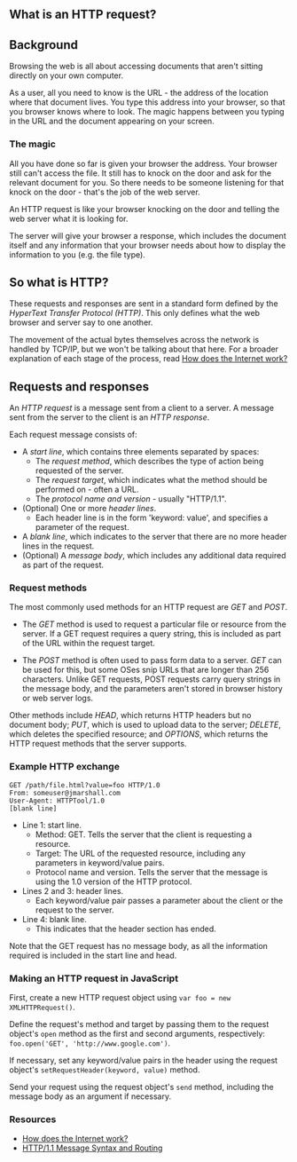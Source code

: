 ## What is an HTTP request?

## Background

Browsing the web is all about accessing documents that aren't sitting directly on your own computer.

As a user, all you need to know is the URL - the address of the location where that document lives. You type this address into your browser, so that you browser knows where to look. The magic happens between you typing in the URL and the document appearing on your screen.


### The magic

All you have done so far is given your browser the address. Your browser still can't access the file. It still has to knock on the door and ask for the relevant document for you. So there needs to be someone listening for that knock on the door - that's the job of the web server.

An HTTP request is like your browser knocking on the door and telling the web server what it is looking for.

The server will give your browser a response, which includes the document itself and any information that your browser needs about how to display the information to you (e.g. the file type).

## So what is HTTP?

These requests and responses are sent in a standard form defined by the _HyperText Transfer Protocol (HTTP)_. This only defines what the web browser and server say to one another.

The movement of the actual bytes themselves across the network is handled by TCP/IP, but we won't be talking about that here. For a broader explanation of each stage of the process, read [How does the Internet work?](http://web.stanford.edu/class/msande91si/www-spr04/readings/week1/InternetWhitepaper.htm)

## Requests and responses

An _HTTP request_ is a message sent from a client to a server. A message sent from the server to the client is an _HTTP response_.

Each request message consists of:

- A _start line_, which contains three elements separated by spaces:
  - The _request method_, which describes the type of action being requested of the server.
  - The _request target_, which indicates what the method should be performed on - often a URL.
  - The _protocol name and version_ - usually "HTTP/1.1".
- (Optional) One or more _header lines_.
  - Each header line is in the form 'keyword: value', and specifies a parameter of the request.
- A _blank line_, which indicates to the server that there are no more header lines in the request.
- (Optional) A _message body_, which includes any additional data required as part of the request.

### Request methods

The most commonly used methods for an HTTP request are _GET_ and _POST_.

- The _GET_ method is used to request a particular file or resource from the server. If a GET request requires a query string, this is included as part of the URL within the request target.

- The _POST_ method is often used to pass form data to a server. _GET_ can be used for this, but some OSes snip URLs that are longer than 256 characters. Unlike GET requests, POST requests carry query strings in the message body, and the parameters aren't stored in browser history or web server logs.

Other methods include _HEAD_, which returns HTTP headers but no document body; _PUT_, which is used to upload data to the server; _DELETE_, which deletes the specified resource; and _OPTIONS_, which returns the HTTP request methods that the server supports.

### Example HTTP exchange

```
GET /path/file.html?value=foo HTTP/1.0   
From: someuser@jmarshall.com  
User-Agent: HTTPTool/1.0  
[blank line]
```

- Line 1: start line.
  - Method: GET. Tells the server that the client is requesting a resource.
  - Target: The URL of the requested resource, including any parameters in keyword/value pairs.
  - Protocol name and version. Tells the server that the message is using the 1.0 version of the HTTP protocol.
- Lines 2 and 3: header lines.
  - Each keyword/value pair passes a parameter about the client or the request to the server.
- Line 4: blank line.
  - This indicates that the header section has ended.

Note that the GET request has no message body, as all the information required is included in the start line and head.

### Making an HTTP request in JavaScript

First, create a new HTTP request object using ```var foo = new XMLHTTPRequest()```.

Define the request's method and target by passing them to the request object's ```open``` method as the first and second arguments, respectively: ```foo.open('GET', 'http://www.google.com')```.

If necessary, set any keyword/value pairs in the header using the request object's ```setRequestHeader(keyword, value)``` method.

Send your request using the request object's ```send``` method, including the message body as an argument if necessary.

### Resources

- [How does the Internet work?](http://web.stanford.edu/class/msande91si/www-spr04/readings/week1/InternetWhitepaper.htm)
- [HTTP/1.1 Message Syntax and Routing](http://www.rfc-editor.org/rfc/rfc7230.txt)
